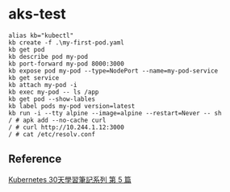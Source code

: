 # aks-test

```
alias kb="kubectl"
kb create -f .\my-first-pod.yaml
kb get pod
kb describe pod my-pod
kb port-forward my-pod 8000:3000
kb expose pod my-pod --type=NodePort --name=my-pod-service
kb get service
kb attach my-pod -i
kb exec my-pod -- ls /app
kb get pod --show-lables
kb label pods my-pod version=latest
kb run -i --tty alpine --image=alpine --restart=Never -- sh
/ # apk add --no-cache curl
/ # curl http://10.244.1.12:3000
/ # cat /etc/resolv.conf
```

## Reference
[Kubernetes 30天學習筆記系列 第 5 篇](https://ithelp.ithome.com.tw/articles/10193232)
